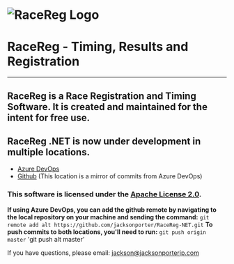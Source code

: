 # ![RaceReg Logo](https://image.jimcdn.com/app/cms/image/transf/dimension=200x10000:format=png/path/s6723e038b030cc3c/image/ib24e5acf080cc3ee/version/1447710752/image.png)
# RaceReg - Timing, Results and Registration
---
## RaceReg is a Race Registration and Timing Software. It is created and maintained for the intent for free use. 
## RaceReg .NET is now under development in multiple locations. 
* [Azure DevOps](https://dev.azure.com/RaceReg/RaceReg)
* [Github](https://githubom.com/jacksonporter/RaceReg-NET) (This location is a mirror of commits from Azure DevOps)

### This software is licensed under the [Apache License 2.0](https://github.com/jacksonporter/RaceReg-NET/blob/master/LICENSE). 

**If using Azure DevOps, you can add the github remote by navigating to the local repository on your machine and sending the command:**
`git remote add alt https://github.com/jacksonporter/RaceReg-NET.git`
**To push commits to both locations, you'll need to run:**
`git push origin master`
'git push alt master'

If you have questions, please email: <jackson@jacksonporterjp.com>

